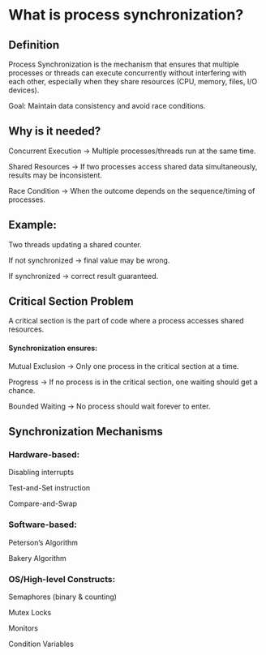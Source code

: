 # What is process synchronization?

## Definition

Process Synchronization is the mechanism that ensures that multiple processes or threads can execute concurrently without interfering with each other, especially when they share resources (CPU, memory, files, I/O devices).

Goal: Maintain data consistency and avoid race conditions.

## Why is it needed?

Concurrent Execution → Multiple processes/threads run at the same time.

Shared Resources → If two processes access shared data simultaneously, results may be inconsistent.

Race Condition → When the outcome depends on the sequence/timing of processes.

## Example:
Two threads updating a shared counter.

If not synchronized → final value may be wrong.

If synchronized → correct result guaranteed.

## Critical Section Problem

A critical section is the part of code where a process accesses shared resources.

#### Synchronization ensures:

Mutual Exclusion → Only one process in the critical section at a time.

Progress → If no process is in the critical section, one waiting should get a chance.

Bounded Waiting → No process should wait forever to enter.

## Synchronization Mechanisms

### Hardware-based:

Disabling interrupts

Test-and-Set instruction

Compare-and-Swap

### Software-based:

Peterson’s Algorithm

Bakery Algorithm

### OS/High-level Constructs:

Semaphores (binary & counting)

Mutex Locks

Monitors

Condition Variables